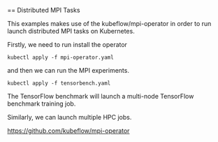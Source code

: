 == Distributed MPI Tasks

This examples makes use of the kubeflow/mpi-operator in order to run launch distributed MPI tasks on Kubernetes.


Firstly, we need to run install the operator
```shell
kubectl apply -f mpi-operator.yaml
```

and then we can run the MPI experiments.

```
kubectl apply -f tensorbench.yaml
```

The TensorFlow benchmark will launch a multi-node TensorFlow benchmark training job.

Similarly, we can launch multiple HPC jobs.





https://github.com/kubeflow/mpi-operator